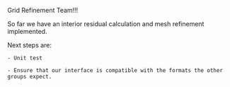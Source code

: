 Grid Refinement Team!!!

So far we have an interior residual calculation and mesh refinement implemented.

Next steps are:

    - Unit test

    - Ensure that our interface is compatible with the formats the other groups expect.

